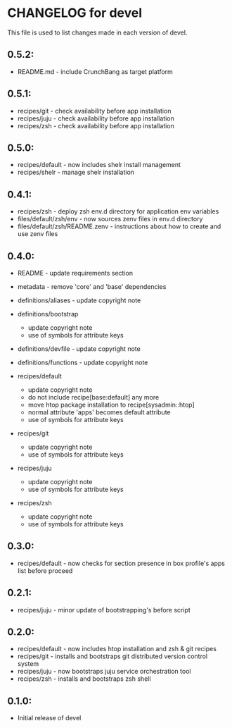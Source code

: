 # CHANGELOG for devel

This file is used to list changes made in each version of devel.

## 0.5.2:

* README.md - include CrunchBang as target platform

## 0.5.1:

* recipes/git  - check availability before app installation
* recipes/juju - check availability before app installation
* recipes/zsh  - check availability before app installation

## 0.5.0:

* recipes/default  - now includes shelr install management
* recipes/shelr    - manage shelr installation

## 0.4.1:

* recipes/zsh                   - deploy zsh env.d directory for application env variables
* files/default/zsh/env         - now sources zenv files in env.d directory
* files/default/zsh/README.zenv - instructions about how to create and use zenv files

## 0.4.0:

* README              - update requirements section
* metadata            - remove 'core' and 'base' dependencies
* definitions/aliases - update copyright note

* definitions/bootstrap

  - update copyright note
  - use of symbols for attribute keys

* definitions/devfile - update copyright note
* definitions/functions - update copyright note

* recipes/default

  - update copyright note
  - do not include recipe[base:default] any more
  - move htop package installation to recipe[sysadmin::htop]
  - normal attribute 'apps' becomes default attribute
  - use of symbols for attribute keys

* recipes/git

  - update copyright note
  - use of symbols for attribute keys

* recipes/juju

  - update copyright note
  - use of symbols for attribute keys

* recipes/zsh

  - update copyright note
  - use of symbols for attribute keys

## 0.3.0:

* recipes/default - now checks for section presence in box profile's apps list before proceed

## 0.2.1:

* recipes/juju    - minor update of bootstrapping's before script

## 0.2.0:

* recipes/default - now includes htop installation and zsh & git recipes
* recipes/git     - installs and bootstraps git distributed version control system
* recipes/juju    - now bootstraps juju service orchestration tool
* recipes/zsh     - installs and bootstraps zsh shell

## 0.1.0:

* Initial release of devel

